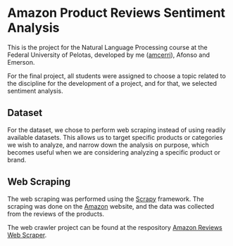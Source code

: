 # Amazon Product Reviews Sentiment Analysis

This is the project for the Natural Language Processing course at the Federal University of Pelotas, developed by me ([amcerri](https://github.com/amcerri)), Afonso and Emerson.

For the final project, all students were assigned to choose a topic related to the discipline for the development of a project, and for that, we selected sentiment analysis.

## Dataset

For the dataset, we chose to perform web scraping instead of using readily available datasets. This allows us to target specific products or categories we wish to analyze, and narrow down the analysis on purpose, which becomes useful when we are considering analyzing a specific product or brand.

## Web Scraping

The web scraping was performed using the [Scrapy](https://scrapy.org/) framework. The scraping was done on the [Amazon](https://www.amazon.com/) website, and the data was collected from the reviews of the products.

The web crawler project can be found at the respository [Amazon Reviews Web Scraper](https://github.com/amcerri/amazon-reviews-scraper).
